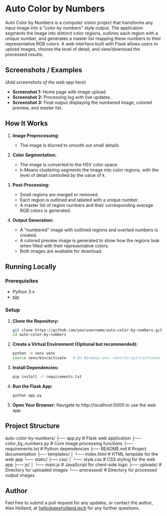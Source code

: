 # Auto Color by Numbers

Auto Color by Numbers is a computer vision project that transforms any input image into a "color by numbers" style output. The application segments the image into distinct color regions, outlines each region with a unique number, and generates a master list mapping these numbers to their representative RGB colors. A web interface built with Flask allows users to upload images, choose the level of detail, and view/download the processed results.

## Screenshots / Examples

*(Add screenshots of the web app here)*

- **Screenshot 1:** Home page with image upload.
- **Screenshot 2:** Processing log with live updates.
- **Screenshot 3:** Final output displaying the numbered image, colored preview, and master list.

## How It Works

1. **Image Preprocessing:**  
   - The image is blurred to smooth out small details.

2. **Color Segmentation:**  
   - The image is converted to the HSV color space.
   - k-Means clustering segments the image into color regions, with the level of detail controlled by the value of *k*.

3. **Post-Processing:**  
   - Small regions are merged or removed.
   - Each region is outlined and labeled with a unique number.
   - A master list of region numbers and their corresponding average RGB colors is generated.

4. **Output Generation:**  
   - A "numbered" image with outlined regions and overlaid numbers is created.
   - A colored preview image is generated to show how the regions look when filled with their representative colors.
   - Both images are available for download.

## Running Locally

### Prerequisites

- Python 3.x
- [pip](https://pip.pypa.io/en/stable/)

### Setup

1. **Clone the Repository:**

   ```bash
   git clone https://github.com/yourusername/auto-color-by-numbers.git
   cd auto-color-by-numbers

2. **Create a Virtual Environment (Optional but recommended):**

   ```bash
   python -m venv venv
   source venv/bin/activate   # On Windows use: venv\Scripts\activate
   
3. **Install Dependencies:**

   ```bash
   pip install -r requirements.txt

4. **Run the Flask App:**

   ```bash
   python app.py

5. **Open Your Browser:**
   Navigate to http://localhost:5000 to use the web app.


## Project Structure

auto-color-by-numbers/
├── app.py                   # Flask web application
├── color_by_numbers.py      # Core image processing functions
├── requirements.txt         # Python dependencies
├── README.md                # Project documentation
├── templates/
│   └── index.html           # HTML template for the web app
└── static/
    ├── css/
    │   └── style.css        # CSS styling for the web app
    ├── js/
    │   └── main.js          # JavaScript for client-side logic
    ├── uploads/             # Directory for uploaded images
    └── processed/           # Directory for processed output images

## Author

Feel free to submit a pull request for any updates, or contact the author, Alex Holland, at hello@alexholland.tech for any further questions.
